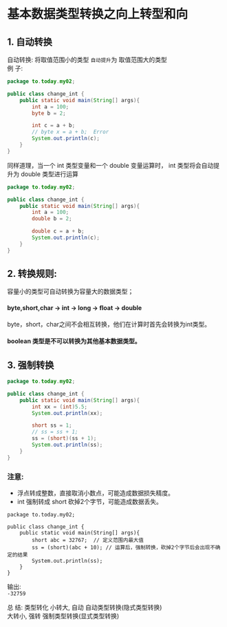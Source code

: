 基本数据类型转换之向上转型和向
==========

## 1. 自动转换
自动转换: 将取值范围小的类型 `自动提升`为 取值范围大的类型   
例 子: 
```Java
package to.today.my02;

public class change_int {
    public static void main(String[] args){
        int a = 100;
        byte b = 2;

        int c = a + b;
        // byte x = a + b;  Error
        System.out.println(c);
    }
}
```
同样道理，当一个 int 类型变量和一个 double 变量运算时， int 类型将会自动提升为 double 类型进行运算    
```Java
package to.today.my02;

public class change_int {
    public static void main(String[] args){
        int a = 100;
        double b = 2;

        double c = a + b;
        System.out.println(c);
    }
}
```
## 2. 转换规则: 
容量小的类型可自动转换为容量大的数据类型；
#### byte,short,char → int → long → float → double
byte，short，char之间不会相互转换，他们在计算时首先会转换为int类型。
#### boolean 类型是不可以转换为其他基本数据类型。

## 3. 强制转换   
```Java
package to.today.my02;

public class change_int {
    public static void main(String[] args){
        int xx = (int)5.5;
        System.out.println(xx);

        short ss = 1;
        // ss = ss + 1;
        ss = (short)(ss + 1);
        System.out.println(ss);
    }
}
```
### 注意: 
* 浮点转成整数，直接取消小数点，可能造成数据损失精度。   
* int 强制转成 short 砍掉2个字节，可能造成数据丢失。   
```
package to.today.my02;

public class change_int {
    public static void main(String[] args){
        short abc = 32767;  // 定义范围内最大值
        ss = (short)(abc + 10); // 运算后，强制转换，砍掉2个字节后会出现不确定的结果
        System.out.println(ss);
    }
}
```
输出:  
`-32759`

总 结: 类型转化
小转大, 自动 自动类型转换(隐式类型转换)  
大转小, 强转 强制类型转换(显式类型转换) 
